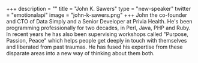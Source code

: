 +++
description = ""
title = "John K. Sawers"
type = "new-speaker"
twitter = "emotionalapi"
image = "john-k-sawers.png"
+++
John the co-founder and CTO of Data Simply and a Senior Developer at Privia Health. He's been programming professionally for two decades, in Perl, Java, PHP and Ruby. In recent years he has also been supervising workshops called "Purpose, Passion, Peace" which helps people get deeply in touch with themselves and liberated from past traumas. He has fused his expertise from these disparate areas into a new way of thinking about them both.
